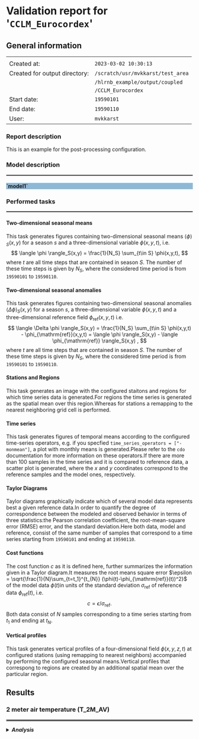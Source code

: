 # Validation report for '`CCLM_Eurocordex`'

## General information

|||
|---|---|
|||
|Created at:                    |`2023-03-02 10:30:13`|
|Created for output directory:  |`/scratch/usr/mvkkarst/test_area`|
|                               |`/hlrnb_example/output/coupled`|
|                               |`/CCLM_Eurocordex`|
|Start date:                    |`19590101`|
|End date:                      |`19590110`|
|User:                          |`mvkkarst`|



    
### Report description


This is an example for the post-processing configuration.


    

### Model description

<hr style="border:1px solid gray">

<h4 style="background-color: rgba(31, 119, 180, 0.5);"><b>`model1`</b></h4>



### Performed tasks

<hr style="border:1px solid gray">


#### **Two-dimensional seasonal means**

This task generates figures containing two-dimensional seasonal means $\langle \phi \rangle_S(x,y)$ for a season $s$ and a three-dimensional variable $\phi(x,y,t)$, i.e.$$ \langle \phi \rangle_S(x,y) = \frac{1}{N_S} \sum_{t\in S} \phi(x,y,t), $$where $t$ are all time steps that are contained in season $S$. The number of these time steps is given by $N_S$, where the considered time period is from `19590101` to `19590110`.


#### **Two-dimensional seasonal anomalies**

This task generates figures containing two-dimensional seasonal anomalies $\langle \Delta \phi \rangle_S(x,y)$ for a season $s$, a three-dimensional variable $\phi(x,y,t)$ and a three-dimensional reference field $\phi_{\mathrm{ref}}(x,y,t)$ i.e.$$ \langle \Delta \phi \rangle_S(x,y) = \frac{1}{N_S} \sum_{t\in S} \phi(x,y,t) - \phi_{\mathrm{ref}}(x,y,t) = \langle \phi \rangle_S(x,y) - \langle \phi_{\mathrm{ref}} \rangle_S(x,y) , $$where $t$ are all time steps that are contained in season $S$. The number of these time steps is given by $N_S$, where the considered time period is from `19590101` to `19590110`.


#### **Stations and Regions**

This task generates an image with the configured staitons and regions for which time series data is generated.For regions the time series is generated as the spatial mean over this region.Whereas for stations a remapping to the nearest neighboring grid cell is performed.


#### **Time series**

This task generates figures of temporal means according to the configured time-series operators, e.g. if you specfied `time_series_operators = ["-monmean"]`, a plot with monthly means is generated.Please refer to the `cdo` documentation for more information on these operators.If there are more than 100 samples in the time series and it is compared to reference data, a scatter plot is generated, where the $x$ and $y$ coordinates correspond to the reference samples and the model ones, respectively.


#### **Taylor Diagrams**

Taylor diagrams graphically indicate which of several model data represents best a given reference data.In order to quantify the degree of correspondence between the modeled and observed behavior in terms of three statistics:the Pearson correlation coefficient, the root-mean-square error (RMSE) error, and the standard deviation.Here both data, model and reference, consist of the same number of samples that correspond to a time series starting from `19590101` and ending at `19590110`.


#### **Cost functions**

The cost function $c$ as it is defined here, further summarizes the information given in a Taylor diagram.It measures the root means square error $\epsilon = \sqrt{\frac{1}{N}\sum_{t=t_1}^{t_{N}} (\phi(t)-\phi_{\mathrm{ref}}(t))^2}$ of the model data $\phi(t)$in units of the standard deviation $\sigma_{\mathrm{ref}}$ of reference data $\phi_{\mathrm{ref}}(t)$, i.e.$$ c = \epsilon / \sigma_{\mathrm{ref}}. $$Both data consist of $N$ samples corresponding to a time series starting from $t_1$ and ending at $t_N$.


#### **Vertical profiles**

This task generates vertical profiles of a four-dimensional field $\phi(x, y, z, t)$ at configured stations (using remapping to nearest neighbors) accompanied by performing the configured seasonal means.Vertical profiles that correspong to regions are created by an additional spatial mean over the particular region.




## Results



### 2 meter air temperature (T_2M_AV)   

<hr style="border:2px solid gray">

<details>
<summary><b><i>Analysis</i></b></summary>

    

#### **Description**

This parameter is the temperature of the air near the surface. The corresponding model output variable is called T_2M_AV.

#### **Reference description**





<details>
<summary><i> Postprocess settings for variable 2 meter air temperature (T_2M_AV) </i></summary>

[**Go to settings ->**](../../../global_settings.py)

    
##### seasons
`{'year': ''}`

<hr style="border:1px solid gray">

##### percentiles
`[]`

<hr style="border:1px solid gray">

##### stations
`{'ROSTOCK-WARNEMUNDE': {'lat': '54.18', 'lon': '12.08'}, 'STOCKHOLM': {'lat': '59.35', 'lon': '18.05'}, 'TALLINN': {'lat': '59:23:53', 'lon': '24:36:10'}, 'VISBY': {'lat': '57:40:00', 'lon': '18:19:59'}, 'SUNDSVALL': {'lat': '62:24:36', 'lon': '17:16:12'}, 'LULEA': {'lat': '65:37:12', 'lon': '22:07:48'}, 'VAASA-PALOSAARI': {'lat': '63:06:00', 'lon': '21:36:00'}}`

<hr style="border:1px solid gray">

##### regions
`{'VALID_DOMAIN': {'lat-min': '35.0', 'lat-max': '70.0', 'lon-min': '-10.0', 'lon-max': '35.0'}, 'NORTHERN_LANDS': {'maskfile': '/scratch/usr/mvkkarst/test_area/hlrnb_example/postprocess/CCLM/create_validation_report/../../../reference/masks/Eurocordex/NORTHERN_LANDS.nc'}, 'BALTIC_CATCHMENT': {'maskfile': '/scratch/usr/mvkkarst/test_area/hlrnb_example/postprocess/CCLM/create_validation_report/../../../reference/masks/Eurocordex/BALTIC_CATCHMENT.nc'}, 'NORTHERN_WATERS': {'maskfile': '/scratch/usr/mvkkarst/test_area/hlrnb_example/postprocess/CCLM/create_validation_report/../../../reference/masks/Eurocordex/NORTHERN_WATERS.nc'}, 'BALTIC_SEA': {'maskfile': '/scratch/usr/mvkkarst/test_area/hlrnb_example/postprocess/CCLM/create_validation_report/../../../reference/masks/Baltic/BALTIC_SEA.nc'}, 'BOTHNIAN_GULF': {'maskfile': '/scratch/usr/mvkkarst/test_area/hlrnb_example/postprocess/CCLM/create_validation_report/../../../reference/masks/Baltic/BOTHNIAN_GULF.nc'}, 'BALTIC_PROPER': {'maskfile': '/scratch/usr/mvkkarst/test_area/hlrnb_example/postprocess/CCLM/create_validation_report/../../../reference/masks/Baltic/BALTIC_PROPER.nc'}, 'BELTS': {'maskfile': '/scratch/usr/mvkkarst/test_area/hlrnb_example/postprocess/CCLM/create_validation_report/../../../reference/masks/Baltic/BELTS.nc'}, 'RIGA_FINLAND': {'maskfile': '/scratch/usr/mvkkarst/test_area/hlrnb_example/postprocess/CCLM/create_validation_report/../../../reference/masks/Baltic/RIGA_FINLAND.nc'}, 'NORTH_SEA': {'maskfile': '/scratch/usr/mvkkarst/test_area/hlrnb_example/postprocess/CCLM/create_validation_report/../../../reference/masks/Eurocordex/NORTH_SEA.nc'}}`

<hr style="border:1px solid gray">

##### time-series-operators
`['']`

<hr style="border:1px solid gray">

##### plot-config
`{'min_value': 0.0, 'max_value': 15.0, 'delta_value': 1.0, 'contour': True, 'color_map': 'rainbow'}`

<hr style="border:1px solid gray">

##### reference-file-pattern
`../../../reference/coupled/CCLM_Eurocordex/*/T_2M_AV.nc`

<hr style="border:1px solid gray">

##### reference-variable-name
`T_2M_AV`

<hr style="border:1px solid gray">

##### reference-additional-operators
``

<hr style="border:1px solid gray">

##### reference-description
``

<hr style="border:1px solid gray">

##### plot-config-anomaly
`{'min_value': -5.0, 'max_value': 5.0, 'delta_value': 1.0, 'contour': True, 'color_map': 'seismic'}`

<hr style="border:1px solid gray">

##### other-models
`{}`

<hr style="border:1px solid gray">

##### long-name
`2 meter air temperature`

<hr style="border:1px solid gray">

##### description
`This parameter is the temperature of the air near the surface. The corresponding model output variable is called T_2M_AV.`

<hr style="border:1px solid gray">




</details>

    
#### **Two-dimensional seasonal means**

<hr style="border:1px solid gray">

<details>
<summary><b><i>Figures</b></i></summary>

[**Go to notebook ->**](../../../compare_2D_means/results/coupled_CCLM_Eurocordex-19590101_19590110/compare_2D_means.ipynb)



 $\vphantom{M}$

![](./figures/compare_2D_means/T_2M_AV.png)
<figure>
    <figcaption align = "center"> <b> Fig. 1: </b> <b> Seasonal means for variable 2 meter air temperature (T_2M_AV). </b>The rows correspond to different models whereas the columns reflect the various seaons that are considered.The $x$ and $y$ axis measure the longitudes and latitudes, respectively. </figcaption>
</figure>  



</details>


#### **Two-dimensional seasonal anomalies**

<hr style="border:1px solid gray">

<details>
<summary><b><i>Figures</b></i></summary>

[**Go to notebook ->**](../../../compare_2D_anomalies/results/coupled_CCLM_Eurocordex-19590101_19590110/compare_2D_anomalies.ipynb)



 $\vphantom{M}$

![](./figures/compare_2D_anomalies/T_2M_AV.png)
<figure>
    <figcaption align = "center"> <b> Fig. 2: </b> <b> Seasonal anomalies for variable 2 meter air temperature (T_2M_AV). </b>The rows correspond to different models whereas the columns reflect the various seaons that are considered.The $x$ and $y$ axis measure the longitudes and latitudes, respectively. </figcaption>
</figure>  



</details>


#### **Stations and Regions**

<hr style="border:1px solid gray">

<details>
<summary><b><i>Figures</b></i></summary>

[**Go to notebook ->**](../../../draw_stations_and_regions/results/coupled_CCLM_Eurocordex-19590101_19590110/draw_stations_and_regions.ipynb)



 $\vphantom{M}$

![](./figures/draw_stations_and_regions/T_2M_AV.png)
<figure>
    <figcaption align = "center"> <b> Fig. 3: </b> <b> Stations and regions for variable 2 meter air temperature (T_2M_AV). </b>Colored areas depict the different regions. The dots are located at the station's coordinates. </figcaption>
</figure>  



</details>


#### **Time series**

<hr style="border:1px solid gray">

<details>
<summary><b><i>Figures</b></i></summary>

[**Go to notebook ->**](../../../compare_time_series/results/coupled_CCLM_Eurocordex-19590101_19590110/compare_time_series.ipynb)



 $\vphantom{M}$

![](./figures/compare_time_series/T_2M_AV-regions.png)
<figure>
    <figcaption align = "center"> <b> Fig. 4: </b> <b>Time series for variable 2 meter air temperature (T_2M_AV). </b>Shaded areas depict the $\pm 2 \sigma$ vicinity (approximately the 95% confidence interval) around the mean values. </figcaption>
</figure>  



 $\vphantom{M}$

![](./figures/compare_time_series/T_2M_AV-stations.png)
<figure>
    <figcaption align = "center"> <b> Fig. 5: </b> <b>Time series for variable 2 meter air temperature (T_2M_AV). </b>Shaded areas depict the $\pm 2 \sigma$ vicinity (approximately the 95% confidence interval) around the mean values. </figcaption>
</figure>  



</details>


#### **Taylor Diagrams**

<hr style="border:1px solid gray">

<details>
<summary><b><i>Figures</b></i></summary>

[**Go to notebook ->**](../../../create_taylor_diagrams/results/coupled_CCLM_Eurocordex-19590101_19590110/create_taylor_diagrams.ipynb)



 $\vphantom{M}$

![](./figures/create_taylor_diagrams/T_2M_AV-regions.png)
<figure>
    <figcaption align = "center"> <b> Fig. 6: </b> <b> Taylor diagrams for variable 2 meter air temperature (T_2M_AV). </b>Colored stars stand for the model result and the black circle is the reference.The standard deviation of the data is measured on the radial axis whereas the correaltion to the reference is given by the angle;depicted is the arcus cosine of the angle.The colormap refers to the root means square error of the model data with respect to the reference data.The rows correspond to the different regions and stations whereas the columns are related to the different kind of time series. </figcaption>
</figure>  



 $\vphantom{M}$

![](./figures/create_taylor_diagrams/T_2M_AV-stations.png)
<figure>
    <figcaption align = "center"> <b> Fig. 7: </b> <b> Taylor diagrams for variable 2 meter air temperature (T_2M_AV). </b>Colored stars stand for the model result and the black circle is the reference.The standard deviation of the data is measured on the radial axis whereas the correaltion to the reference is given by the angle;depicted is the arcus cosine of the angle.The colormap refers to the root means square error of the model data with respect to the reference data.The rows correspond to the different regions and stations whereas the columns are related to the different kind of time series. </figcaption>
</figure>  



</details>


#### **Cost functions**

<hr style="border:1px solid gray">

<details>
<summary><b><i>Figures</b></i></summary>

[**Go to notebook ->**](../../../get_cost_function/results/coupled_CCLM_Eurocordex-19590101_19590110/get_cost_function.ipynb)



 $\vphantom{M}$

![](./figures/get_cost_function/T_2M_AV-regions.png)
<figure>
    <figcaption align = "center"> <b> Fig. 8: </b> <b> Cost functions $c$ for variable 2 meter air temperature (T_2M_AV). </b>The colors refer to the magnitude of the cost function: green means very good $( 0 \leq c < 1 )$,yellow stands for satisfactory $( 1 < c < 2 )$ and red shows bad quality $( c \geq 2 )$.<b>Bold</b> numbers correspond to the best performing model, whereas <i>italic</i> number refer to the worst performing model for that particular station/region and kind of time series.The rows correspond to the different regions and stations whereas the columns are related to the different temporal means and models. </figcaption>
</figure>  



 $\vphantom{M}$

![](./figures/get_cost_function/T_2M_AV-stations.png)
<figure>
    <figcaption align = "center"> <b> Fig. 9: </b> <b> Cost functions $c$ for variable 2 meter air temperature (T_2M_AV). </b>The colors refer to the magnitude of the cost function: green means very good $( 0 \leq c < 1 )$,yellow stands for satisfactory $( 1 < c < 2 )$ and red shows bad quality $( c \geq 2 )$.<b>Bold</b> numbers correspond to the best performing model, whereas <i>italic</i> number refer to the worst performing model for that particular station/region and kind of time series.The rows correspond to the different regions and stations whereas the columns are related to the different temporal means and models. </figcaption>
</figure>  



</details>



</details>

